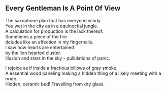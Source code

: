 Every Gentleman Is A Point Of View
----------------------------------
The saxophone plan that has everyone windy.  
You wet in the city as in a equinoctial jungle.  
A calculation for production is the lack thereof.  
Sometimes a piece of the fire  
deludes like an affection in my fingernails.  
I saw how hearts are entertained  
by the lion hearted cluster.  
Illusion and stars in the sky - pullulations of panic.  
  
I rejoice as if inside a fractious billows of gray smoke.  
A essential wood paneling making a hidden thing of a likely meeting with a bride.  
Hidden, ceramic bed! Travelling from dry glass.  
